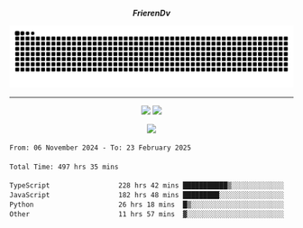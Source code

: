 ***<p align="center">FrierenDv</p>***

<div align="center">
  <picture>
      <source
    media="(prefers-color-scheme: dark)"
      srcset="https://raw.githubusercontent.com/platane/snk/output/github-contribution-grid-snake-dark.svg"
      />
    <source
      media="(prefers-color-scheme: light)"
      srcset="https://raw.githubusercontent.com/xct007/xct007/output/github-contribution-grid-snake.svg"
      />
    <img
      alt="Snake"
      src="https://raw.githubusercontent.com/xct007/xct007/output/github-contribution-grid-snake.svg"
      />
  </picture>

</div>

___
<p align="center">
  <img src="https://readme-stats-blush-eta.vercel.app/api/top-langs/?username=xct007&layout=compact" />
  <img src="https://readme-stats-blush-eta.vercel.app/api?username=xct007&show_icons=true&theme=transparent&hide_title=true&include_all_commits=true" />
</p>

<p align="center">
  <img src="https://github-profile-trophy.vercel.app/?username=xct007&theme=light&margin-w=15" />
</p>
<!--START_SECTION:waka-->

```txt
From: 06 November 2024 - To: 23 February 2025

Total Time: 497 hrs 35 mins

TypeScript                 228 hrs 42 mins ███████████▒░░░░░░░░░░░░░   44.88 %
JavaScript                 182 hrs 48 mins █████████░░░░░░░░░░░░░░░░   35.88 %
Python                     26 hrs 18 mins  █▒░░░░░░░░░░░░░░░░░░░░░░░   05.16 %
Other                      11 hrs 57 mins  ▓░░░░░░░░░░░░░░░░░░░░░░░░   02.35 %
```

<!--END_SECTION:waka-->
